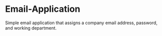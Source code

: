 # Email-Application
Simple email application that assigns a company email address, password, and working department.
